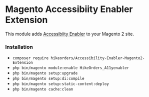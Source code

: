 # Magento Accessibiity Enabler Extension

This module adds [Accessibiity Enabler](https://hikeorders.com/accessibility/home) to your Magento 2 site.

### Installation

* `composer require hikeorders/Accessibility-Enabler-Magento2-Extension`
* `php bin/magento module:enable HikeOrders_A11yenabler`
* `php bin/magento setup:upgrade`
* `php bin/magento setup:di:compile`
* `php bin/magento setup:static-content:deploy`
* `php bin/magento cache:clean`


